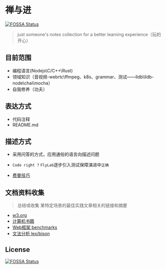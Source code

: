 # 禅与进
[![FOSSA Status](https://app.fossa.io/api/projects/git%2Bgithub.com%2FTalbot3%2FFlyLab.svg?type=shield)](https://app.fossa.io/projects/git%2Bgithub.com%2FTalbot3%2FFlyLab?ref=badge_shield)


> just someone's notes collection for a better learning experience（玩的开心）

## 目前范围

- 编程语言(Nodejs\C/C++\Rust)
- 领域知识（音视频-webrtc\ffmpeg、k8s、grammar、测试——lldb\lldb-node\chai\mocha）
- 自我修养（功夫）

## 表达方式

- 代码注释
- README.md

## 描述方式

- 采用问答的方式，应用通俗的语言向描述问题

- `Code right ?` `FlyLab`逐步引入测试保障演进中`正确`

- [费曼技巧](https://wiki.mbalib.com/wiki/%E8%B4%B9%E6%9B%BC%E5%AD%A6%E4%B9%A0%E6%B3%95)

## 文档资料收集

> 总结戓收集 某特定场景的最佳实践文章相关的链接和摘要

- [w3.org](https://www.w3.org/)
- [计算机书籍](http://bestcbooks.com/categories/c/)
- [Web框架 benchmarks](https://www.techempower.com/benchmarks/#section=data-r17&hw=ph&test=update)
- [文法分析 lex/bison](https://www.gnu.org/software/bison/manual/bison.pdf)


## License
[![FOSSA Status](https://app.fossa.io/api/projects/git%2Bgithub.com%2FTalbot3%2FFlyLab.svg?type=large)](https://app.fossa.io/projects/git%2Bgithub.com%2FTalbot3%2FFlyLab?ref=badge_large)
